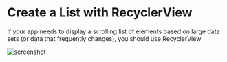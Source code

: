 # Create a List with RecyclerView

If your app needs to display a scrolling list of elements 
based on large data sets (or data that frequently changes), you should use RecyclerView

![screenshot](https://github.com/MehmetAliSicak/AndroidApplicationDevelopmentWithKotlin/UserInterface/RecyclerViewApp/screen/recyclerview-project-screen-phone.PNG)



